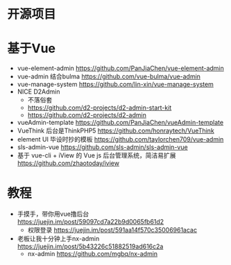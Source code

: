 # 开源项目

# 基于Vue

- vue-element-admin <https://github.com/PanJiaChen/vue-element-admin>
- vue-admin 结合bulma https://github.com/vue-bulma/vue-admin
- vue-manage-system https://github.com/lin-xin/vue-manage-system
- NICE D2Admin
    - 不落俗套
    - https://github.com/d2-projects/d2-admin-start-kit
    - https://github.com/d2-projects/d2-admin
- vueAdmin-template https://github.com/PanJiaChen/vueAdmin-template
- VueThink 后台是ThinkPHP5 <https://github.com/honraytech/VueThink>
- element UI 毕设时抄的模板 <https://github.com/taylorchen709/vue-admin>
- sls-admin-vue <https://github.com/sls-admin/sls-admin-vue>
- 基于 vue-cli + iView 的 Vue js 后台管理系统，简洁易扩展 https://github.com/zhaotoday/iview  


# 教程

- 手摸手，带你用vue撸后台  https://juejin.im/post/59097cd7a22b9d0065fb61d2
    - 权限登录 https://juejin.im/post/591aa14f570c35006961acac
- 老板让我十分钟上手nx-admin https://juejin.im/post/5b43226c51882519ad616c2a        
    - nx-admin https://github.com/mgbq/nx-admin